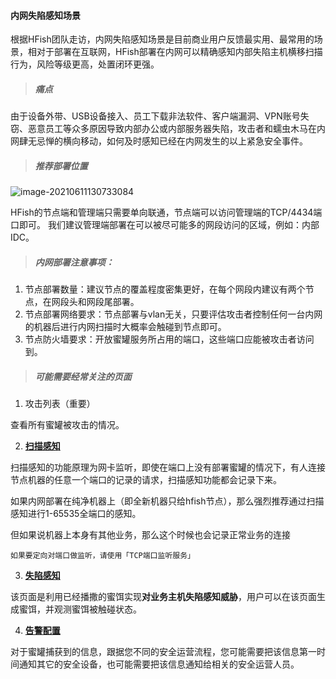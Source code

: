 #### 内网失陷感知场景

根据HFish团队走访，内网失陷感知场景是目前商业用户反馈最实用、最常用的场景，相对于部署在互联网，HFish部署在内网可以精确感知内部失陷主机横移扫描行为，风险等级更高，处置闭环更强。


> ##### 痛点

由于设备外带、USB设备接入、员工下载非法软件、客户端漏洞、VPN账号失窃、恶意员工等众多原因导致内部办公或内部服务器失陷，攻击者和蠕虫木马在内网肆无忌惮的横向移动，如何及时感知已经在内网发生的以上紧急安全事件。


> ##### 推荐部署位置

![image-20210611130733084](https://hfish.net/images/20210616174930.png)

HFish的节点端和管理端只需要单向联通，节点端可以访问管理端的TCP/4434端口即可。
我们建议管理端部署在可以被尽可能多的网段访问的区域，例如：内部IDC。


> ##### 内网部署注意事项：

1. 节点部署数量：建议节点的覆盖程度密集更好，在每个网段内建议有两个节点，在网段头和网段尾部署。
2. 节点部署网络要求：节点部署与vlan无关，只要评估攻击者控制任何一台内网的机器后进行内网扫描时大概率会触碰到节点即可。
3. 节点防火墙要求：开放蜜罐服务所占用的端口，这些端口应能被攻击者访问到。


> ##### 可能需要经常关注的页面

1. 攻击列表（重要）

查看所有蜜罐被攻击的情况。

2. [**扫描感知**   ](4-2-scan)

扫描感知的功能原理为网卡监听，即使在端口上没有部署蜜罐的情况下，有人连接节点机器的任意一个端口的记录的请求，扫描感知功能都会记录下来。

如果内网部署在纯净机器上（即全新机器只给hfish节点），那么强烈推荐通过扫描感知进行1-65535全端口的感知。

但如果说机器上本身有其他业务，那么这个时候也会记录正常业务的连接

`如果要定向对端口做监听，请使用「TCP端口监听服务」`

3. [**失陷感知**](detail-decoy)

该页面是利用已经播撒的蜜饵实现**对业务主机失陷感知威胁**，用户可以在该页面生成蜜饵，并观测蜜饵被触碰状态。

4. [**告警配置**](detail-alarm)

对于蜜罐捕获到的信息，跟据您不同的安全运营流程，您可能需要把该信息第一时间通知其它的安全设备，也可能需要把该信息通知给相关的安全运营人员。